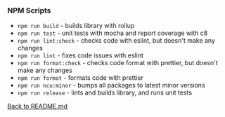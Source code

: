 ### NPM Scripts

- `npm run build` - builds library with rollup
- `npm run test` - unit tests with mocha and report coverage with c8
- `npm run lint:check` - checks code with eslint, but doesn't make any changes
- `npm run lint` - fixes code issues with eslint
- `npm run format:check` - checks code format with prettier, but doesn't make any changes
- `npm run format` - formats code with prettier
- `npm run ncu:minor` - bumps all packages to latest minor versions
- `npm run release` - lints and builds library, and runs unit tests

[Back to README.md](../README.md)
